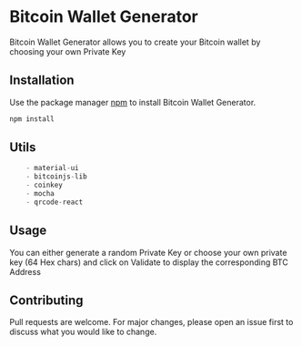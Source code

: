 # Bitcoin Wallet Generator

Bitcoin Wallet Generator allows you to create your Bitcoin wallet by choosing your own Private Key

## Installation

Use the package manager [npm](https://www.npmjs.com/) to install Bitcoin Wallet Generator.

```bash
npm install
```

## Utils

```javascript
    - material-ui
    - bitcoinjs-lib
    - coinkey
    - mocha
    - qrcode-react
```

## Usage
You can either generate a random Private Key or choose your own private key (64 Hex chars) and click on Validate to display the corresponding BTC Address

## Contributing
Pull requests are welcome. For major changes, please open an issue first to discuss what you would like to change.
